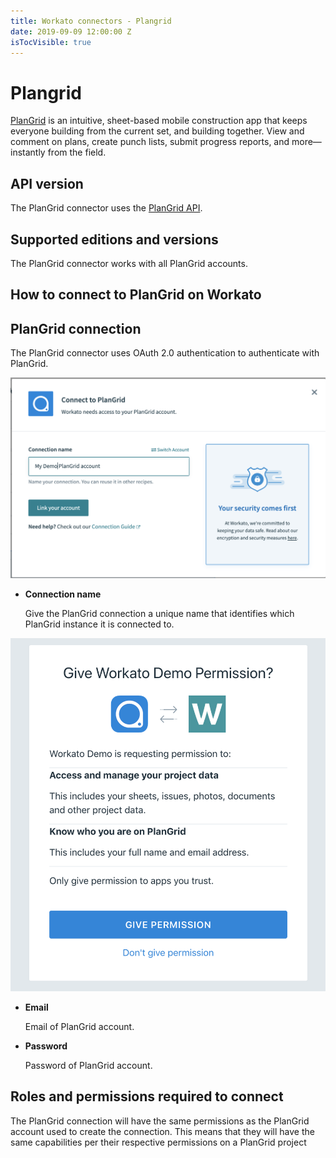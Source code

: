 ```yaml
---
title: Workato connectors - Plangrid
date: 2019-09-09 12:00:00 Z
isTocVisible: true
---
```


# Plangrid
[PlanGrid](https://www.plangrid.com) is an intuitive, sheet-based mobile construction app that keeps everyone building from the current set, and building together. View and comment on plans, create punch lists, submit progress reports, and more—instantly from the field.

## API version
The PlanGrid connector uses the [PlanGrid API](https://developer.plangrid.com).

## Supported editions and versions
The PlanGrid connector works with all PlanGrid accounts.

## How to connect to PlanGrid on Workato

## PlanGrid connection
The PlanGrid connector uses OAuth 2.0 authentication to authenticate with PlanGrid.

![PlanGrid connection page on Workato](/assets/images/plangrid/workato-plangrid-connection.png)

* **Connection name**

  Give the PlanGrid connection a unique name that identifies which PlanGrid instance it is connected to.

![PlanGrid connection page on Workato](/assets/images/plangrid/popup-dialog-page.png)

* **Email**

  Email of PlanGrid account.

* **Password**

  Password of PlanGrid account.

## Roles and permissions required to connect
The PlanGrid connection will have the same permissions as the PlanGrid account used to create the connection. This means that they will have the same capabilities per their respective permissions on a PlanGrid project
